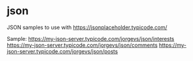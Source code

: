 # json
JSON samples to use with https://jsonplaceholder.typicode.com/

Sample:
https://my-json-server.typicode.com/jorgevs/json/interests
https://my-json-server.typicode.com/jorgevs/json/comments
https://my-json-server.typicode.com/jorgevs/json/posts